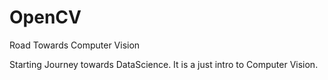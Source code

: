 # OpenCV
Road Towards Computer Vision

Starting Journey towards DataScience. It is a just intro to Computer Vision.
